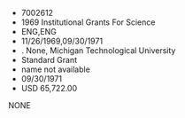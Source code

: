 * 7002612
* 1969 Institutional Grants For Science
* ENG,ENG
* 11/26/1969,09/30/1971
*  . None, Michigan Technological University
* Standard Grant
*   name not available
* 09/30/1971
* USD 65,722.00

NONE